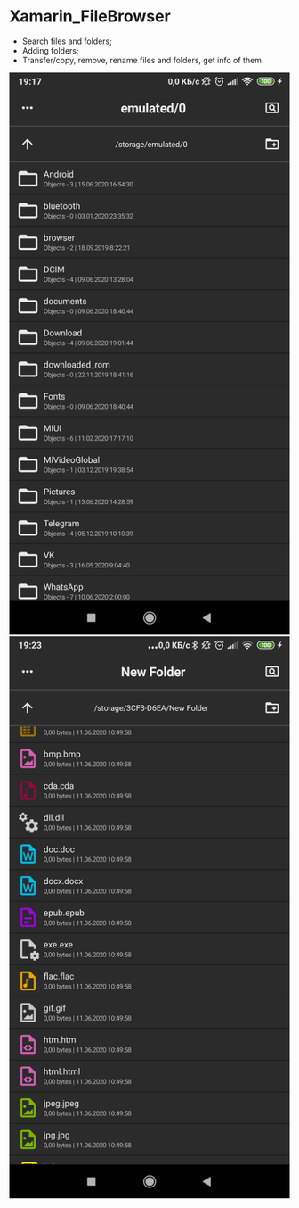 # Xamarin_FileBrowser
 
  - Search files and folders;
  - Adding folders;
  - Transfer/copy, remove, rename files and folders, get info of them.
  
  ![alt text](https://github.com/Enotski/Xamarin_FileBrowser/blob/master/Screenshots/1.png?raw=true)
  ![alt text](https://github.com/Enotski/Xamarin_FileBrowser/blob/master/Screenshots/2.png?raw=true)
